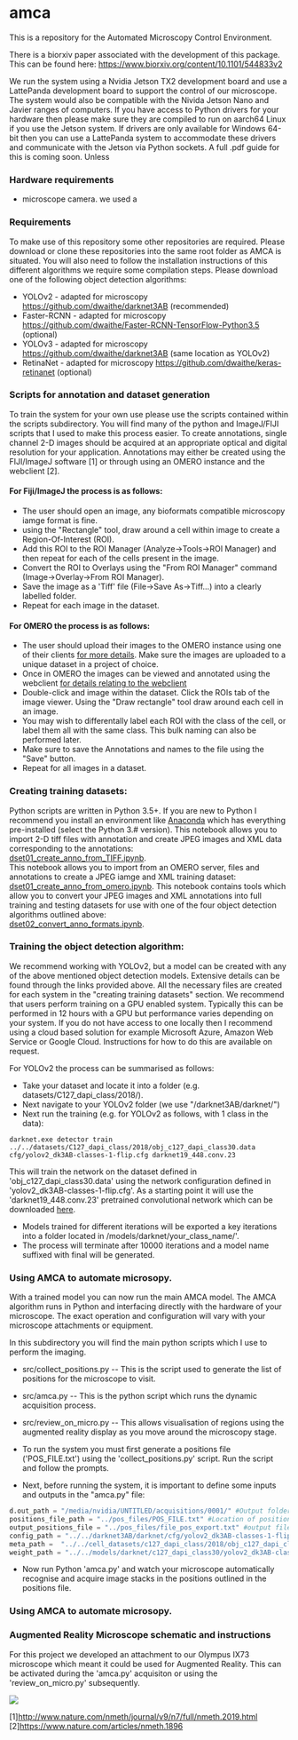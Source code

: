# amca
This is a repository for the Automated Microscopy Control Environment.

There is a biorxiv paper associated with the development of this package. This can be found here:
https://www.biorxiv.org/content/10.1101/544833v2

We run the system using a Nvidia Jetson TX2 development board and use a LattePanda development board to support the control of our microscope. The system would also be compatible with the Nivida Jetson Nano and Javier ranges of computers. If you have access to Python drivers for your hardware then please make sure they are compiled to run on aarch64 Linux if you use the Jetson system. If drivers are only available for Windows 64-bit then you can use a LattePanda system to accommodate these drivers and communicate with the Jetson via Python sockets. A full .pdf guide for this is coming soon. Unless

### Hardware requirements
- microscope camera. we used a 

### Requirements
To make use of this repository some other repositories are required. Please download or clone these repositories into the same root folder as AMCA is situated.  You will also need to follow the installation instructions of this different algorithms we require some compilation steps.
Please download one of the following object detection algorithms:  
- YOLOv2 - adapted for microscopy https://github.com/dwaithe/darknet3AB (recommended)
- Faster-RCNN - adapted for microscopy https://github.com/dwaithe/Faster-RCNN-TensorFlow-Python3.5 (optional)
- YOLOv3 - adapted for microscopy https://github.com/dwaithe/darknet3AB (same location as YOLOv2)
- RetinaNet - adapted for microscopy https://github.com/dwaithe/keras-retinanet (optional)

### Scripts for annotation and dataset generation
To train the system for your own use please use the scripts contained within the scripts subdirectory. You will find many of the python and ImageJ/FIJI scripts that I used to make this process easier. To create annotations, single channel 2-D images should be acquired at an appropriate optical and digital resolution for your application. Annotations may either be created using the FIJI/ImageJ software [1] or through using an OMERO instance and the webclient [2].
#### For Fiji/ImageJ the process is as follows:  
- The user should open an image, any bioformats compatible microscopy iamge format is fine.  
- using the "Rectangle" tool, draw around a cell within image to create a Region-Of-Interest (ROI).  
- Add this ROI to the ROI Manager (Analyze->Tools->ROI Manager) and then repeat for each of the cells present in the image.  
- Convert the ROI to Overlays using the "From ROI Manager" command (Image->Overlay->From ROI Manager).  
- Save the image as a 'Tiff' file (File->Save As->Tiff...) into a clearly labelled folder.   
- Repeat for each image in the dataset.  
#### For OMERO the process is as follows:  
- The user should upload their images to the OMERO instance using one of their clients [for more details](https://help.openmicroscopy.org/getting-started-5.html).  Make sure the images are uploaded to a unique dataset in a project of choice.
- Once in OMERO the images can be viewed and annotated using the webclient [for details relating to the webclient](https://help.openmicroscopy.org/web-client.html)
- Double-click and image within the dataset. Click the ROIs tab of the image viewer. Using the "Draw rectangle" tool draw around each cell in an image.
- You may wish to differentally label each ROI with the class of the cell, or label them all with the same class. This bulk naming can also be performed later.
- Make sure to save the Annotations and names to the file using the "Save" button. 
- Repeat for all images in a dataset.


### Creating training datasets:
Python scripts are written in Python 3.5+. If you are new to Python I recommend you install an environment like [Anaconda](https://www.anaconda.com/distribution/) which has everything pre-installed (select the Python 3.# version).
This notebook allows you to import 2-D tiff files with annotation and create JPEG images and XML data corresponding to the annotations:  
[dset01_create_anno_from_TIFF.ipynb](https://github.com/dwaithe/amca/blob/master/scripts/dset01_create_anno_from_TIFF.ipynb).  
This notebook allows you to import from an OMERO server, files and annotations to create a JPEG iamge and XML training dataset:  
[dset01_create_anno_from_omero.ipynb](https://github.com/dwaithe/amca/blob/master/scripts/dset01_create_anno_from_omero.ipynb). 
This notebook contains tools which allow you to convert your JPEG images and XML annotations into full training and testing datasets for use with one of the four object detection algorithms outlined above:  
[dset02_convert_anno_formats.ipynb](https://github.com/dwaithe/amca/blob/master/scripts/dset02_convert_anno_formats.ipynb).  


### Training the object detection algorithm:  
We recommend working with YOLOv2, but a model can be created with any of the above mentioned object detection models. Extensive details can be found through the links provided above. All the necessary files are created for each system in the "creating training datasets" section. We recommend that users perform training on a GPU enabled system. Typically this can be performed in 12 hours with a GPU but performance varies depending on your system. If you do not have access to one locally then I recommend using a cloud based solution for example Microsoft Azure, Amazon Web Service or Google Cloud. Instructions for how to do this are available on request.

For YOLOv2 the process can be summarised as follows:  
- Take your dataset and locate it into a folder (e.g. datasets/C127_dapi_class/2018/).  
- Next navigate to your YOLOv2 folder (we use "/darknet3AB/darknet/")
- Next run the training (e.g. for YOLOv2 as follows, with 1 class in the data):  
```
darknet.exe detector train ../../datasets/C127_dapi_class/2018/obj_c127_dapi_class30.data cfg/yolov2_dk3AB-classes-1-flip.cfg darknet19_448.conv.23
```
This will train the network on the dataset defined in 'obj_c127_dapi_class30.data' using the network configuration defined in 'yolov2_dk3AB-classes-1-flip.cfg'. As a starting point it will use the 'darknet19_448.conv.23' pretrained convolutional network which can be downloaded [here](https://pjreddie.com/media/files/darknet19_448.conv.23).  
- Models trained for different iterations will be exported a key iterations into a folder located in /models/darknet/your_class_name/'.
- The process will terminate after 10000 iterations and a model name suffixed with final will be generated.

### Using AMCA to automate microsopy.  
With a trained model you can now run the main AMCA model. The AMCA algorithm runs in Python and interfacing directly with the hardware of your microscope. The exact operation and configuration will vary with your microscope attachments or equipment. 

In this subdirectory you will find the main python scripts which I use to perform the imaging.
- src/collect_positions.py -- This is the script used to generate the list of positions for the microscope to visit.
- src/amca.py -- This is the python script which runs the dynamic acquisition process.
- src/review_on_micro.py -- This allows visualisation of regions using the augmented reality display as you move around the microscopy stage.

- To run the system you must first generate a positions file ('POS_FILE.txt') using the 'collect_positions.py' script. Run the script and follow the prompts.
- Next, before running the system, it is important to define some inputs and outputs in the "amca.py" file:
```Python
d.out_path = "/media/nvidia/UNTITLED/acquisitions/0001/" #Output folder for image Tiffs generated by microscope.
positions_file_path = "../pos_files/POS_FILE.txt" #Location of positions created by "collect_positions.py".
output_positions_file = "../pos_files/file_pos_export.txt" #output file containg all the positions where cells were located during the experiment.
config_path = "../../darknet3AB/darknet/cfg/yolov2_dk3AB-classes-1-flip.cfg" #The configuration used for training
meta_path =  "../../cell_datasets/c127_dapi_class/2018/obj_c127_dapi_class30.data" #The dataset file definition.
weight_path = "../../models/darknet/c127_dapi_class30/yolov2_dk3AB-classes-1-no-flip_final.weights" #The model created during the training phase.
```
- Now run Python 'amca.py' and watch your microscope automatically recognise and acquire image stacks in the positions outlined in the positions file.

### Using AMCA to automate microsopy.


### Augmented Reality Microscope schematic and instructions
For this project we developed an attachment to our Olympus IX73 microscope which meant it could be used for Augmented Reality.
This can be activated during the 'amca.py' acquisiton or using the 'review_on_micro.py' subsequently.

![](augmented_reality_microscope/gif_augmented_reality.gif)

[1]http://www.nature.com/nmeth/journal/v9/n7/full/nmeth.2019.html
[2]https://www.nature.com/articles/nmeth.1896

